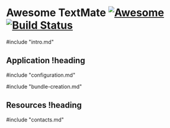 <!-- begin -->
# Awesome TextMate [![Awesome](https://cdn.rawgit.com/sindresorhus/awesome/d7305f38d29fed78fa85652e3a63e154dd8e8829/media/badge.svg)](https://github.com/sindresorhus/awesome) [![Build Status](https://img.shields.io/travis/claylo/awesome-textmate.svg?style=flat-square)](https://travis-ci.org/claylo/awesome-textmate)

#include "intro.md"

<!-- ContentsGoHere -->

## Application !heading

#include "configuration.md"

#include "bundle-creation.md"

## Resources !heading

#include "contacts.md"